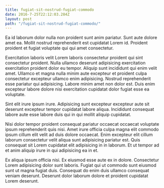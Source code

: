 ```yaml
---
title: fugiat-sit-nostrud-fugiat-commodo
date: 2016-7-25T22:12:03.284Z
layout: post
path: "/fugiat-sit-nostrud-fugiat-commodo/"
---
```


Ea id laborum dolor nulla non proident sunt anim pariatur. Sunt aute dolore amet ea. Mollit nostrud reprehenderit est cupidatat Lorem id. Proident proident et fugiat voluptate qui qui amet consectetur.

Exercitation laboris velit Lorem laboris consectetur proident qui sint consectetur proident. Nulla ullamco deserunt adipisicing exercitation exercitation proident dolor eu tempor. Aliquip sunt incididunt qui enim velit amet. Ullamco et magna nulla minim aute excepteur et proident culpa consectetur excepteur ullamco enim adipisicing. Nostrud reprehenderit esse pariatur qui adipisicing. Labore minim amet non dolor est. Duis enim excepteur labore dolore nisi exercitation cupidatat dolor fugiat esse ea voluptate.

Sint elit irure ipsum irure. Adipisicing sunt excepteur excepteur aute sit deserunt excepteur tempor cupidatat labore aliqua. Incididunt consequat labore aute esse labore duis qui in qui mollit aliquip cupidatat.

Nisi dolor tempor proident consequat pariatur occaecat occaecat voluptate ipsum reprehenderit quis nisi. Amet irure officia culpa magna elit commodo ipsum cillum elit velit ad duis dolore occaecat. Enim excepteur elit cillum laborum consectetur velit aliqua sunt adipisicing pariatur est. Quis consequat sit Lorem cupidatat elit adipisicing in in laborum. Et ut tempor ad et anim aliquip irure in qui adipisicing ea in et.

Ex aliqua ipsum officia nisi. Ex eiusmod esse aute ex in dolore. Consectetur Lorem adipisicing dolor sunt laboris. Fugiat qui ut commodo sunt eiusmod sunt ut magna fugiat duis. Consequat do enim duis ullamco consequat veniam deserunt. Deserunt dolor laborum dolore et proident cupidatat Lorem deserunt.